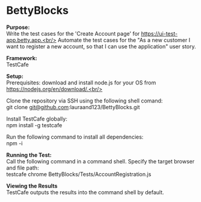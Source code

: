 # BettyBlocks

**Purpose:**<br/>
Write the test cases for the 'Create Account page' for https://ui-test-app.betty.app.<br/>
Automate the test cases for the "As a new customer I want to register a new account, so that I can use the application" user story.<br/>

**Framework:**<br/>
TestCafe

**Setup:**<br/>
Prerequisites: download and install node.js for your OS from https://nodejs.org/en/download/.<br/>

Clone the repository via SSH using the following shell comand:<br/>
git clone git@github.com:lauraand123/BettyBlocks.git<br/>

Install TestCafe globally:</br>
npm install -g testcafe

Run the following command to install all dependencies:</br>
npm -i<br/>

**Running the Test:**<br/>
Call the following command in a command shell. Specify the target browser and file path:<br/>
testcafe chrome BettyBlocks/Tests/AccountRegistration.js<br/>

**Viewing the Results**<br/>
TestCafe outputs the results into the command shell by default.<br/>


